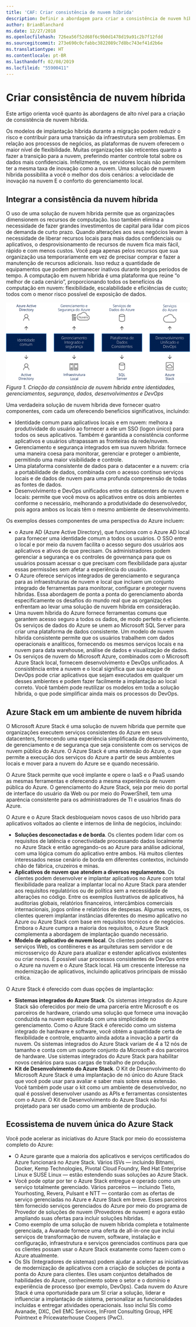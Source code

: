 ```yaml
---
title: 'CAF: Criar consistência de nuvem híbrida'
description: Definir a abordagem para criar a consistência de nuvem híbrida
author: BrianBlanchard
ms.date: 12/27/2018
ms.openlocfilehash: 726ea56f52d68f6c9b0d1478d19a91c2b7f12fdd
ms.sourcegitcommit: 273e690c0cfabbc3822089c7d8bc743ef41d2b6e
ms.translationtype: HT
ms.contentlocale: pt-BR
ms.lasthandoff: 02/08/2019
ms.locfileid: "55900411"
---
```

# <a name="create-hybrid-cloud-consistency"></a>Criar consistência de nuvem híbrida

Este artigo orienta você quanto às abordagens de alto nível para a criação de consistência de nuvem híbrida.

Os modelos de implantação híbrida durante a migração podem reduzir o risco e contribuir para uma transição da infraestrutura sem problemas. Em relação aos processos de negócios, as plataformas de nuvem oferecem o maior nível de flexibilidade. Muitas organizações são reticentes quanto a fazer a transição para a nuvem, preferindo manter controle total sobre os dados mais confidenciais. Infelizmente, os servidores locais não permitem ter a mesma taxa de inovação como a nuvem. Uma solução de nuvem híbrida possibilita a você o melhor dos dois cenários: a velocidade de inovação na nuvem E o conforto do gerenciamento local.

## <a name="integrate-hybrid-cloud-consistency"></a>Integrar a consistência da nuvem híbrida

O uso de uma solução de nuvem híbrida permite que as organizações dimensionem os recursos de computação. Isso também elimina a necessidade de fazer grandes investimentos de capital para lidar com picos de demanda de curto prazo. Quando alterações aos seus negócios levam à necessidade de liberar recursos locais para mais dados confidenciais ou aplicativos, o desprovisionamento de recursos de nuvem fica mais fácil, rápido e com menos custos. Você paga apenas pelos recursos que sua organização usa temporariamente em vez de precisar comprar e fazer a manutenção de recursos adicionais. Isso reduz a quantidade de equipamentos que podem permanecer inativos durante longos períodos de tempo. A computação em nuvem híbrida é uma plataforma que reúne “o melhor de cada cenário”, proporcionando todos os benefícios da computação em nuvem: flexibilidade, escalabilidade e eficiências de custo; todos com o menor risco possível de exposição de dados.

![Criação da consistência de nuvem híbrida entre identidades, gerenciamentos, segurança, dados, desenvolvimentos e DevOps](../../_images/hybrid-consistency.png)
*Figura 1. Criação da consistência de nuvem híbrida entre identidades, gerenciamentos, segurança, dados, desenvolvimentos e DevOps*

Uma verdadeira solução de nuvem híbrida deve fornecer quatro componentes, com cada um oferecendo benefícios significativos, incluindo:

- Identidade comum para aplicativos locais e em nuvem: melhora a produtividade do usuário ao fornecer a ele um SSO (logon único) para todos os seus aplicativos. Também é garantida a consistência conforme aplicativos e usuários ultrapassam as fronteiras da rede/nuvem.
- Gerenciamento e segurança integrados em sua nuvem híbrida: fornece uma maneira coesa para monitorar, gerenciar e proteger o ambiente, permitindo uma maior visibilidade e controle.
- Uma plataforma consistente de dados para o datacenter e a nuvem: cria a portabilidade de dados, combinada com o acesso contínuo serviços locais e de dados de nuvem para uma profunda compreensão de todas as fontes de dados.
- Desenvolvimento e DevOps unificados entre os datacenters de nuvem e locais: permite que você mova os aplicativos entre os dois ambientes conforme o necessário, melhorando a produtividade do desenvolvedor, pois agora ambos os locais têm o mesmo ambiente de desenvolvimento.
  
Os exemplos desses componentes de uma perspectiva do Azure incluem:

- o Azure AD (Azure Active Directory), que funciona com o Azure AD local para fornecer uma identidade comum a todos os usuários. O SSO entre o local e por meio da nuvem facilita o acesso seguro dos usuários aos aplicativos e ativos de que precisam. Os administradores podem gerenciar a segurança e os controles de governança para que os usuários possam acessar o que precisam com flexibilidade para ajustar essas permissões sem afetar a experiência do usuário.
- O Azure oferece serviços integrados de gerenciamento e segurança para as infraestruturas de nuvem e local que incluem um conjunto integrado de ferramentas para monitorar, configurar e proteger nuvens híbridas. Essa abordagem de ponta a ponta do gerenciamento aborda especificamente os desafios do mundo real que as organizações enfrentam ao levar uma solução de nuvem híbrida em consideração.
- Uma nuvem híbrida do Azure fornece ferramentas comuns que garantem acesso seguro a todos os dados, de modo perfeito e eficiente. Os serviços de dados do Azure se unem ao Microsoft SQL Server para criar uma plataforma de dados consistente. Um modelo de nuvem híbrida consistente permite que os usuários trabalhem com dados operacionais e analíticos, fornecendo os mesmos serviços locais e na nuvem para data warehouse, análise de dados e visualização de dados.
- Os serviços de nuvem do Microsoft Azure, combinados com o Microsoft Azure Stack local, fornecem desenvolvimento e DevOps unificados. A consistência entre a nuvem e o local significa que sua equipe de DevOps pode criar aplicativos que sejam executados em qualquer um desses ambientes e podem fazer facilmente a implantação ao local correto. Você também pode reutilizar os modelos em toda a solução híbrida, o que pode simplificar ainda mais os processos do DevOps.

## <a name="azure-stack-in-a-hybrid-cloud-environment"></a>Azure Stack em um ambiente de nuvem híbrida

O Microsoft Azure Stack é uma solução de nuvem híbrida que permite que organizações executem serviços consistentes do Azure em seus datacenters, fornecendo uma experiência simplificada de desenvolvimento, de gerenciamento e de segurança que seja consistente com os serviços de nuvem pública do Azure. O Azure Stack é uma extensão do Azure, o que permite a execução dos serviços do Azure a partir de seus ambientes locais e mover para a nuvem do Azure se e quando necessário.

O Azure Stack permite que você implante e opere o IaaS e o PaaS usando as mesmas ferramentas e oferecendo a mesma experiência de nuvem pública do Azure. O gerenciamento do Azure Stack, seja por meio do portal de interface do usuário da Web ou por meio do PowerShell, tem uma aparência consistente para os administradores de TI e usuários finais do Azure.

O Azure e o Azure Stack desbloqueiam novos casos de uso híbrido para aplicativos voltados ao cliente e internos de linha de negócios, incluindo:

- **Soluções desconectadas e de borda**. Os clientes podem lidar com os requisitos de latência e conectividade processando dados localmente no Azure Stack e então agregando-os ao Azure para análise adicional, com uma lógica comum do aplicativo entre ambos. Há muitos clientes interessados nesse cenário de borda em diferentes contextos, incluindo chão de fábrica, cruzeiros e minas.
- **Aplicativos de nuvem que atendem a diversos regulamentos**. Os clientes podem desenvolver e implantar aplicativos no Azure com total flexibilidade para realizar a implantar local no Azure Stack para atender aos requisitos regulatórios ou de política sem a necessidade de alterações no código. Entre os exemplos ilustrativos de aplicativos, há auditorias globais, relatórios financeiros, intercâmbios comerciais internacionais, jogos online e relatórios de despesas. Algumas vezes, os clientes querem implantar instâncias diferentes do mesmo aplicativo no Azure ou Azure Stack com base em requisitos técnicos e de negócios. Embora o Azure cumpra a maioria dos requisitos, o Azure Stack complementa a abordagem de implantação quando necessário.
- **Modelo de aplicativo de nuvem local**. Os clientes podem usar os serviços Web, os contêineres e as arquiteturas sem servidor e de microsserviço do Azure para atualizar e estender aplicativos existentes ou criar novos. É possível usar processos consistentes de DevOps entre o Azure na nuvem e o Azure Stack local. Há um crescente interesse na modernização de aplicativos, incluindo aplicativos principais de missão crítica.

O Azure Stack é oferecido com duas opções de implantação:

- **Sistemas integrados do Azure Stack**. Os sistemas integrados do Azure Stack são oferecidos por meio de uma parceria entre Microsoft e os parceiros de hardware, criando uma solução que fornece uma inovação conduzida na nuvem equilibrada com uma simplicidade no gerenciamento. Como o Azure Stack é oferecido como um sistema integrado de hardware e software, você obtém a quantidade certa de flexibilidade e controle, enquanto ainda adota a inovação a partir da nuvem. Os sistemas integrados do Azure Stack variam de 4 a 12 nós de tamanho e conta com um suporte conjunto da Microsoft e dos parceiros de hardware. Use sistemas integrados do Azure Stack para habilitar novos cenários para suas cargas de trabalho de produção.
- **Kit de Desenvolvimento do Azure Stack**. O Kit de Desenvolvimento do Microsoft Azure Stack é uma implantação de nó único do Azure Stack que você pode usar para avaliar e saber mais sobre essa extensão. Você também pode usar o kit como um ambiente de desenvolvedor, no qual é possível desenvolver usando as APIs e ferramentas consistentes com o Azure. O Kit de Desenvolvimento do Azure Stack não foi projetado para ser usado como um ambiente de produção.

## <a name="azure-stack-one-cloud-ecosystem"></a>Ecossistema de nuvem única do Azure Stack

Você pode acelerar as iniciativas do Azure Stack por meio do ecossistema completo do Azure:

- O Azure garante que a maioria dos aplicativos e serviços certificados do Azure funcionará no Azure Stack. Vários ISVs &mdash; incluindo Bitnami, Docker, Kemp Technologies, Pivotal Cloud Foundry, Red Hat Enterprise Linux e SUSE Linux &mdash; estão estendendo suas soluções ao Azure Stack.
- Você pode optar por ter o Azure Stack entregue e operado como um serviço totalmente gerenciado. Vários parceiros &mdash; incluindo Tieto, Yourhosting, Revera, Pulsant e NTT &mdash; contarão com as ofertas de serviço gerenciadas no Azure e Azure Stack em breve. Esses parceiros têm fornecido serviços gerenciados do Azure por meio do programa de Provedor de soluções de nuvem (Provedores de nuvem) e agora estão ampliando suas ofertas para incluir soluções híbridas.
- Como exemplo de uma solução de nuvem híbrida completa e totalmente gerenciada, a Avanade fornece uma oferta de all-in-one que inclui serviços de transformação de nuvem, software, instalação e configuração, infraestrutura e serviços gerenciados contínuos para que os clientes possam usar o Azure Stack exatamente como fazem com o Azure atualmente.
- Os SIs (Integradores de sistemas) podem ajudar a acelerar as iniciativas de modernização de aplicativos com a criação de soluções de ponta a ponta do Azure para clientes. Eles usam conjuntos detalhados de habilidades do Azure, conhecimento sobre o setor e o domínio e experiência de processo (por exemplo, DevOps). Cada nuvem do Azure Stack é uma oportunidade para um SI criar a solução, liderar e influenciar a implantação de sistema, personalizar as funcionalidades incluídas e entregar atividades operacionais. Isso inclui SIs como Avanade, DXC, Dell EMC Services, InFront Consulting Group, HPE Pointnext e Pricewaterhouse Coopers (PwC).
